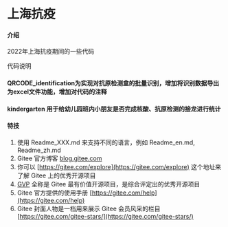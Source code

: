 # 上海抗疫

#### 介绍
2022年上海抗疫期间的一些代码

代码说明

#### QRCODE_identification为实现对抗原检测盒的批量识别，增加将识别数据导出为excel文件功能，增加对代码的注释

#### kindergarten 用于给幼儿园班内小朋友是否完成核酸、抗原检测的接龙进行统计



#### 特技

1.  使用 Readme\_XXX.md 来支持不同的语言，例如 Readme\_en.md, Readme\_zh.md
2.  Gitee 官方博客 [blog.gitee.com](https://blog.gitee.com)
3.  你可以 [https://gitee.com/explore](https://gitee.com/explore) 这个地址来了解 Gitee 上的优秀开源项目
4.  [GVP](https://gitee.com/gvp) 全称是 Gitee 最有价值开源项目，是综合评定出的优秀开源项目
5.  Gitee 官方提供的使用手册 [https://gitee.com/help](https://gitee.com/help)
6.  Gitee 封面人物是一档用来展示 Gitee 会员风采的栏目 [https://gitee.com/gitee-stars/](https://gitee.com/gitee-stars/)
